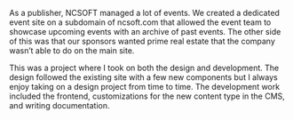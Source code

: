 As a publisher, NCSOFT managed a lot of events. We created a dedicated event site on a subdomain of ncsoft.com that allowed the event team to showcase upcoming events with an archive of past events. The other side of this was that our sponsors wanted prime real estate that the company wasn’t able to do on the main site. 

This was a project where I took on both the design and development. The design followed the existing site with a few new components but I always enjoy taking on a design project from time to time. The development work included the frontend, customizations for the new content type in the CMS, and writing documentation.
